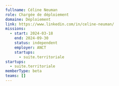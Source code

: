 ```yaml
---
fullname: Céline Neuman
role: Chargée de déploiement
domaine: Déploiement
link: https://www.linkedin.com/in/celine-neuman/
missions:
  - start: 2024-03-18
    end: 2024-09-30
    status: independent
    employer: ANCT
    startups:
      - suite.territoriale
startups:
  - suite.territoriale
memberType: beta
teams: []
---
```

